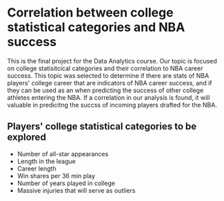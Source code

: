 # Correlation between college statistical categories and NBA success
This is the final project for the Data Analytics course. Our topic is focused on college statisitcical categories and their correlation to NBA career success. This topic was selected to determine if there are stats of NBA players' college career that are indicators of NBA career success, and if they can be used as an  when predicting the success of other college athletes entering the NBA. If a correlation in our analysis is found, it will valuable in predicitng the succss of incoming players drafted for the NBA. 

## Players' college statistical categories to be explored 
* Number of all-star appearances
* Length in the league 
* Career length
* Win shares per 36 min play
* Number of years played in college 
* Massive injuries that will serve as outliers 




